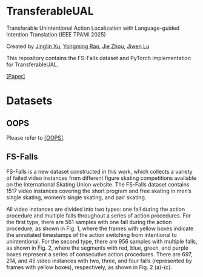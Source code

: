 # TransferableUAL
Transferable Unintentional Action Localization with Language-guided Intention Translation (IEEE TPAMI 2025)

Created by [Jinglin Xu](https://xujinglin.github.io/), [Yongming Rao](https://raoyongming.github.io/), [Jie Zhou](https://scholar.google.com/citations?user=6a79aPwAAAAJ&hl=en), [Jiwen Lu](https://scholar.google.com/citations?user=TN8uDQoAAAAJ&hl=zh-CN)

This repository contains the FS-Falls dataset and PyTorch implementation for TransferableUAL.

[[Paper]](https://ieeexplore.ieee.org/abstract/document/10872809)

# Datasets

## OOPS

Please refer to [[OOPS]](https://github.com/cvlab-columbia/oops).

## FS-Falls
FS-Falls is a new dataset constructed in this work, which collects a variety of failed video instances from different figure skating competitions available on the International Skating Union website. The FS-Falls dataset contains 1517 video instances covering the short program and free skating in men’s single skating, women’s single skating, and pair skating.

All video instances are divided into two types: one fall during the action procedure and multiple falls throughout a series of action procedures. For the first type, there are 561 samples with one fall during the action procedure, as shown in Fig. 1, where the frames with yellow boxes indicate the annotated timestamps of the action switching from intentional to unintentional. For the second type, there are 956 samples with multiple falls, as shown in Fig. 2, where the segments with red, blue, green, and purple boxes represent a series of consecutive action procedures. There are 697, 214, and 45 video instances with two, three, and four falls (represented by frames with yellow boxes), respectively, as shown in Fig. 2 (a)-(c).
